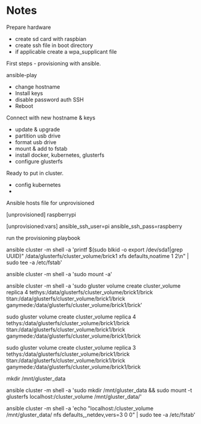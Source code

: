 # Notes

Prepare hardware
* create sd card with raspbian
* create ssh file in boot directory
* if applicable create a wpa_supplicant file

First steps - provisioning with ansible.

ansible-play

* change hostname
* Install keys
* disable password auth SSH
* Reboot


Connect with new hostname & keys

* update & upgrade 
* partition usb drive
* format usb drive
* mount & add to fstab
* install docker, kubernetes, glusterfs
* configure glusterfs


Ready to put in cluster. 
 * config kubernetes
 * 


Ansible hosts file for unprovisioned

[unprovisioned]
raspberrypi

[unprovisioned:vars]
ansible_ssh_user=pi
ansible_ssh_pass=raspberry

run the provisioning playbook




ansible cluster -m shell -a 'printf $(sudo blkid -o export /dev/sda1|grep UUID)" /data/glusterfs/cluster_volume/brick1 xfs defaults,noatime 1 2\n" | sudo tee -a /etc/fstab'

ansible cluster -m shell -a 'sudo mount -a' 

ansible cluster -m shell -a 'sudo gluster volume create cluster_volume replica 4 tethys:/data/glusterfs/cluster_volume/brick1/brick titan:/data/glusterfs/cluster_volume/brick1/brick ganymede:/data/glusterfs/cluster_volume/brick1/brick'

sudo gluster volume create cluster_volume replica 4 tethys:/data/glusterfs/cluster_volume/brick1/brick titan:/data/glusterfs/cluster_volume/brick1/brick ganymede:/data/glusterfs/cluster_volume/brick1/brick

sudo gluster volume create cluster_volume replica 3 tethys:/data/glusterfs/cluster_volume/brick1/brick titan:/data/glusterfs/cluster_volume/brick1/brick ganymede:/data/glusterfs/cluster_volume/brick1/brick

mkdir /mnt/gluster_data
  
   
ansible cluster -m shell -a 'sudo mkdir /mnt/gluster_data && sudo mount -t glusterfs localhost:/cluster_volume /mnt/gluster_data/'
   
ansible cluster -m shell -a 'echo "localhost:/cluster_volume /mnt/gluster_data/ nfs defaults,_netdev,vers=3 0 0" | sudo tee -a /etc/fstab'
